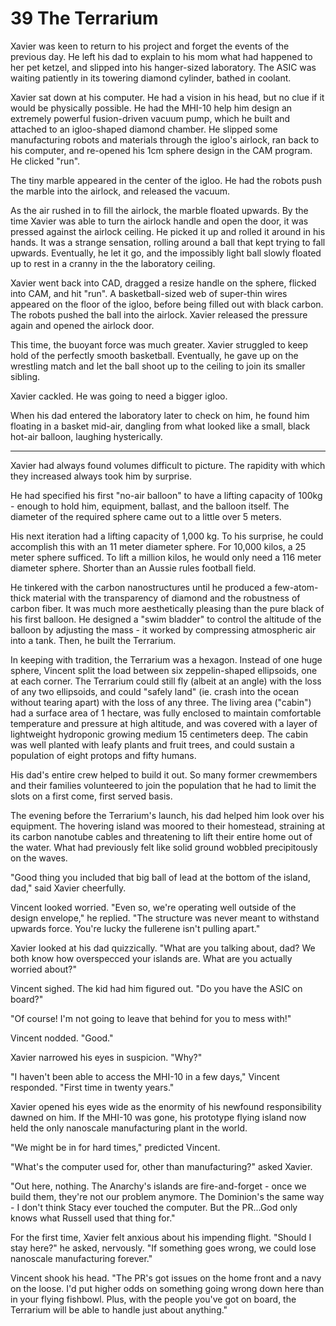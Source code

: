 # 39 The Terrarium

Xavier was keen to return to his project and forget the events of the previous day. He left his dad to explain to his mom what had happened to her pet ketzel, and slipped into his hanger-sized laboratory. The ASIC was waiting patiently in its towering diamond cylinder, bathed in coolant.

Xavier sat down at his computer. He had a vision in his head, but no clue if it would be physically possible. He had the MHI-10 help him design an extremely powerful fusion-driven vacuum pump, which he built and attached to an igloo-shaped diamond chamber. He slipped some manufacturing robots and materials through the igloo's airlock, ran back to his computer, and re-opened his 1cm sphere design in the CAM program. He clicked "run".

The tiny marble appeared in the center of the igloo. He had the robots push the marble into the airlock, and released the vacuum.

As the air rushed in to fill the airlock, the marble floated upwards. By the time Xavier was able to turn the airlock handle and open the door, it was pressed against the airlock ceiling. He picked it up and rolled it around in his hands. It was a strange sensation, rolling around a ball that kept trying to fall upwards. Eventually, he let it go, and the impossibly light ball slowly floated up to rest in a cranny in the the laboratory ceiling.

Xavier went back into CAD, dragged a resize handle on the sphere, flicked into CAM, and hit "run". A basketball-sized web of super-thin wires appeared on the floor of the igloo, before being filled out with black carbon. The robots pushed the ball into the airlock. Xavier released the pressure again and opened the airlock door.

This time, the buoyant force was much greater. Xavier struggled to keep hold of the perfectly smooth basketball. Eventually, he gave up on the wrestling match and let the ball shoot up to the ceiling to join its smaller sibling.

Xavier cackled. He was going to need a bigger igloo.

When his dad entered the laboratory later to check on him, he found him floating in a basket mid-air, dangling from what looked like a small, black hot-air balloon, laughing hysterically.

******

Xavier had always found volumes difficult to picture. The rapidity with which they increased always took him by surprise.

He had specified his first "no-air balloon" to have a lifting capacity of 100kg - enough to hold him, equipment, ballast, and the balloon itself. The diameter of the required sphere came out to a little over 5 meters.

His next iteration had a lifting capacity of 1,000 kg. To his surprise, he could accomplish this with an 11 meter diameter sphere. For 10,000 kilos, a 25 meter sphere sufficed. To lift a million kilos, he would only need a 116 meter diameter sphere. Shorter than an Aussie rules football field.

He tinkered with the carbon nanostructures until he produced a few-atom-thick material with the transparency of diamond and the robustness of carbon fiber. It was much more aesthetically pleasing than the pure black of his first balloon. He designed a "swim bladder" to control the altitude of the balloon by adjusting the mass - it worked by compressing atmospheric air into a tank. Then, he built the Terrarium.

In keeping with tradition, the Terrarium was a hexagon. Instead of one huge sphere, Vincent split the load between six zeppelin-shaped ellipsoids, one at each corner. The Terrarium could still fly (albeit at an angle) with the loss of any two ellipsoids, and could "safely land" (ie. crash into the ocean without tearing apart) with the loss of any three. The living area ("cabin") had a surface area of 1 hectare, was fully enclosed to maintain comfortable temperature and pressure at high altitude, and was covered with a layer of lightweight hydroponic growing medium 15 centimeters deep. The cabin was well planted with leafy plants and fruit trees, and could sustain a population of eight protops and fifty humans.

His dad's entire crew helped to build it out. So many former crewmembers and their families volunteered to join the population that he had to limit the slots on a first come, first served basis.

The evening before the Terrarium's launch, his dad helped him look over his equipment. The hovering island was moored to their homestead, straining at its carbon nanotube cables and threatening to lift their entire home out of the water. What had previously felt like solid ground wobbled precipitously on the waves.

"Good thing you included that big ball of lead at the bottom of the island, dad," said Xavier cheerfully.

Vincent looked worried. "Even so, we're operating well outside of the design envelope," he replied. "The structure was never meant to withstand upwards force. You're lucky the fullerene isn't pulling apart."

Xavier looked at his dad quizzically. "What are you talking about, dad? We both know how overspecced your islands are. What are you actually worried about?"

Vincent sighed. The kid had him figured out. "Do you have the ASIC on board?"

"Of course! I'm not going to leave that behind for you to mess with!"

Vincent nodded. "Good."

Xavier narrowed his eyes in suspicion. "Why?"

"I haven't been able to access the MHI-10 in a few days," Vincent responded. "First time in twenty years."

Xavier opened his eyes wide as the enormity of his newfound responsibility dawned on him. If the MHI-10 was gone, his prototype flying island now held the only nanoscale manufacturing plant in the world.

"We might be in for hard times," predicted Vincent.

"What's the computer used for, other than manufacturing?" asked Xavier.

"Out here, nothing. The Anarchy's islands are fire-and-forget - once we build them, they're not our problem anymore. The Dominion's the same way - I don't think Stacy ever touched the computer. But the PR...God only knows what Russell used that thing for."

For the first time, Xavier felt anxious about his impending flight. "Should I stay here?" he asked, nervously. "If something goes wrong, we could lose nanoscale manufacturing forever."

Vincent shook his head. "The PR's got issues on the home front and a navy on the loose. I'd put higher odds on something going wrong down here than in your flying fishbowl. Plus, with the people you've got on board, the Terrarium will be able to handle just about anything."
